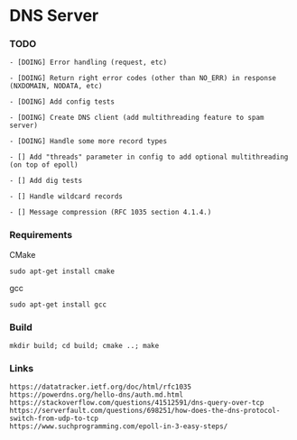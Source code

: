 # DNS Server

### TODO

    - [DOING] Error handling (request, etc)

    - [DOING] Return right error codes (other than NO_ERR) in response (NXDOMAIN, NODATA, etc)

    - [DOING] Add config tests

    - [DOING] Create DNS client (add multithreading feature to spam server)

    - [DOING] Handle some more record types

    - [] Add "threads" parameter in config to add optional multithreading (on top of epoll)

    - [] Add dig tests

    - [] Handle wildcard records

    - [] Message compression (RFC 1035 section 4.1.4.)

### Requirements

CMake

    sudo apt-get install cmake

gcc

    sudo apt-get install gcc


### Build

    mkdir build; cd build; cmake ..; make

### Links

    https://datatracker.ietf.org/doc/html/rfc1035
    https://powerdns.org/hello-dns/auth.md.html
    https://stackoverflow.com/questions/41512591/dns-query-over-tcp
    https://serverfault.com/questions/698251/how-does-the-dns-protocol-switch-from-udp-to-tcp
    https://www.suchprogramming.com/epoll-in-3-easy-steps/
